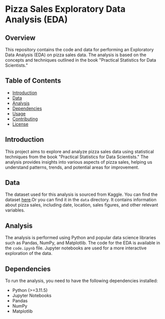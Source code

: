 # Pizza Sales Exploratory Data Analysis (EDA)

## Overview

This repository contains the code and data for performing an Exploratory Data Analysis (EDA) on pizza sales data. The analysis is based on the concepts and techniques outlined in the book "Practical Statistics for Data Scientists."

## Table of Contents

- [Introduction](#introduction)
- [Data](#data)
- [Analysis](#analysis)
- [Dependencies](#dependencies)
- [Usage](#usage)
- [Contributing](#contributing)
- [License](#license)

## Introduction

This project aims to explore and analyze pizza sales data using statistical techniques from the book "Practical Statistics for Data Scientists." The analysis provides insights into various aspects of pizza sales, helping us understand patterns, trends, and potential areas for improvement.

## Data

The dataset used for this analysis is sourced from Kaggle. You can find the dataset [here](https://www.kaggle.com/datasets/nextmillionaire/pizza-sales-dataset/data).Or you can find it in the `data` directory. It contains information about pizza sales, including date, location, sales figures, and other relevant variables.

## Analysis

The analysis is performed using Python and popular data science libraries such as Pandas, NumPy, and Matplotlib. The code for the EDA is available in the `code.ipynb` file. Jupyter notebooks are used for a more interactive exploration of the data.

## Dependencies

To run the analysis, you need to have the following dependencies installed:

- Python (>=3.11.5)
- Jupyter Notebooks
- Pandas
- NumPy
- Matplotlib
